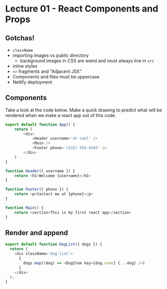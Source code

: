 # Lecture 01 - React Components and Props

## Gotchas!
- `className`
- importing images vs public directory
    - background images in CSS are weird and must always live in `src`
- inline styles
- `<>` fragments and "Adjacent JSX"
- Components and files must be uppercase
- Netlify deployment

## Components

Take a look at the code below. Make a quick drawing to predict what will be rendered when we make a react app out of this code.

```js
export default function App() {
    return (
        <div>
            <Header username='dr cool' />
            <Main />
            <Footer phone='(212) 555-4345' />
        </div>
    )
}

function Header({ username }) {
    return <h1>Welcome {username}</h1>
}

function Footer({ phone }) {
    return <p>Contact me at {phone}</p>
}

function Main() {
    return <section>This is my first react app</section>
}
```

## Render and append

```js
export default function DogList({ dogs }) {
  return (
    <div className='dog-list'>
      {
        dogs.map((dog) => <DogItem key={dog.name} {...dog} />)
      }
    </div>
  );
}
```
